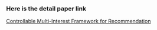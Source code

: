 ### Here is the detail paper link

 [Controllable Multi-Interest Framework for Recommendation](https://dl.acm.org/doi/abs/10.1145/3394486.3403344)
